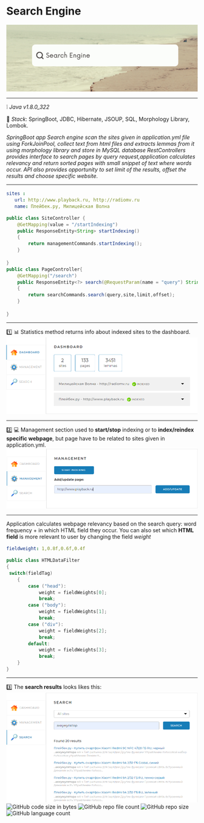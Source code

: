 # Search Engine

![img_4.png](img_4.png)
____
:grey_exclamation: _Java v1.8.0_322_

 :page_facing_up: _Stack_:
SpringBoot,
JDBC,
Hibernate,
JSOUP,
SQL,
Morphology Library,
Lombok.

__SpringBoot app Search engine scan the sites given in application.yml file using ForkJoinPool,
collect text from html files and extracts lemmas from it using morphology library and store in MySQL database
RestControllers provides interface to search pages by query request,application calculates relevancy  and return sorted pages with small snippet of text where words occur._
_API also provides opportunity to set limit of the results, offset the results and choose specific website.__


____
 ```yaml
sites :
    url: http://www.playback.ru, http://radiomv.ru
    name: Плейбек.ру, Милицейская Волна
```

```java
public class SiteController {
    @GetMapping(value = "/startIndexing")
    public ResponseEntity<String> startIndexing() 
    {
        return managementCommands.startIndexing();
    }

}
public class PageController{
    @GetMapping("/search")
    public ResponseEntity<?> search(@RequestParam(name = "query") String query) 
    {
        return searchCommands.search(query,site,limit,offset);
    }

}
```
____
:one: :bar_chart: Statistics method returns info about indexed sites to the dashboard.
![img.png](img.png)
____

:two: :computer: Management section used to **start/stop** indexing or to **index/reindex specific webpage**, but page have to be related to sites given in application.yml. 
![img_1.png](img_1.png)
____

Application calculates webpage relevancy based on the search query: word frequency + in which HTML field they occur.
You can also set which **HTML field** is more relevant to user by changing the field _weight_
```yaml
fieldweight: 1,0.8f,0.6f,0.4f
```
```java
public class HTMLDataFilter 
{
 switch(fieldTag)
    {
        case ("head"):
            weight = fieldWeights[0];
            break;
        case ("body"):
            weight = fieldWeights[1];
            break;
        case ("div"):
            weight = fieldWeights[2];
            break;
        default:
            weight = fieldWeights[3];
            break;
    }
}
```
____
:three:  The **search results** looks likes this:
![img_3.png](img_3.png)
![GitHub code size in bytes](https://img.shields.io/github/languages/code-size/Drexan95/Search_Engine-Skillbox-diploma) ![GitHub repo file count](https://img.shields.io/github/directory-file-count/Drexan95/Search_Engine-Skillbox-diploma) ![GitHub repo size](https://img.shields.io/github/repo-size/Drexan95/Search_Engine-Skillbox-diploma) ![GitHub language count](https://img.shields.io/github/languages/count/Drexan95/Search_Engine-Skillbox-diploma)
 

